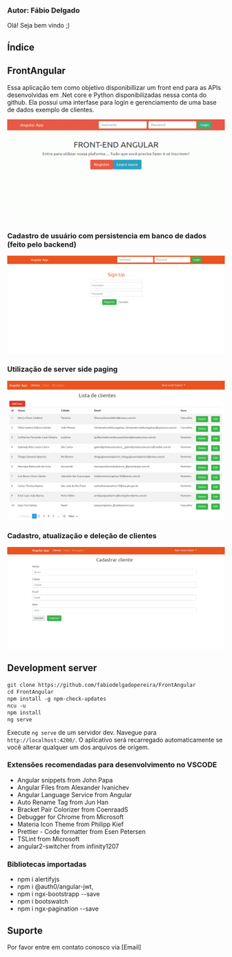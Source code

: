 ### Autor: Fábio Delgado

Olá! Seja bem vindo ;)

## Índice

## FrontAngular

Essa aplicação tem como objetivo disponibillizar um front end para as APIs desenvolvidas em .Net core e Python disponibilizadas nessa conta do github.
Ela possui uma interfase para login e gerenciamento de uma base de dados exemplo de clientes.

![GitHub Logo](/img/main.gif)

### Cadastro de usuário com persistencia em banco de dados (feito pelo backend)

![GitHub Logo](/img/registro.PNG)

### Utilização de server side paging

![GitHub Logo](/img/captura2.png)

### Cadastro, atualização e deleção de clientes

![GitHub Logo](/img/cadastro_de_cliente.PNG)
## Development server

```shell
git clone https://github.com/fabiodelgadopereira/FrontAngular
cd FrontAngular
npm install -g npm-check-updates
ncu -u
npm install 
ng serve
```

Execute `ng serve` de um servidor dev. Navegue para `http://localhost:4200/`. O aplicativo será recarregado automaticamente se você alterar qualquer um dos arquivos de origem.

### Extensões recomendadas para desenvolvimento no VSCODE

- Angular snippets from John Papa
- Angular Files from Alexander Ivanichev
- Angular Language Service from Angular
- Auto Rename Tag from Jun Han
- Bracket Pair Colorizer from CoenraadS
- Debugger for Chrome from Microsoft
- Materia Icon Theme from Philipp Kief
- Prettier - Code formatter from Esen Petersen
- TSLint from Microsoft
- angular2-switcher from infinity1207

### Bibliotecas importadas
- npm i alertifyjs
- npm i @auth0/angular-jwt,
- npm i ngx-bootstrapp --save
- npm i bootswatch
- npm i ngx-pagination --save

## Suporte

Por favor entre em contato conosco via [Email]